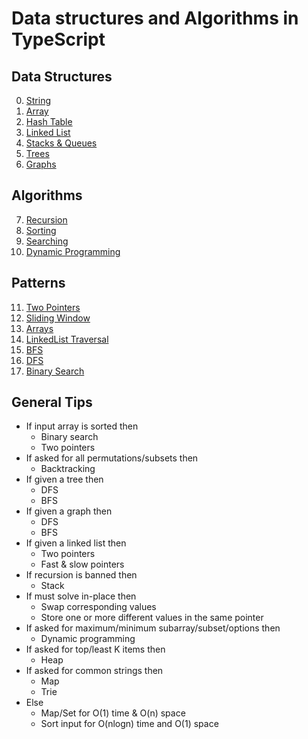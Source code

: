 # Data structures and Algorithms in TypeScript

## Data Structures

0. [String](src/5.String)
1. [Array](src/6.Array)
2. [Hash Table](src/7.HashTable)
3. [Linked List](src/8.LinkedLists)
4. [Stacks & Queues](src/9.Stacks&Queues)
5. [Trees](src/10.Trees)
6. [Graphs](src/11.Graphs)

## Algorithms

7. [Recursion](src/12.Recursion)
8. [Sorting](src/13.Sorting)
9. [Searching](src/14.Searching)
10. [Dynamic Programming](src/15.DynamicProgramming)

## Patterns

11. [Two Pointers](src/Pattern-TwoPointers)
12. [Sliding Window](src/Pattern-SlidingWIndow)
13. [Arrays](src/6.Array)
14. [LinkedList Traversal](src/8.LinkedLists)
15. [BFS](src/Pattern-BFS)
16. [DFS](src/Pattern-DFS)
17. [Binary Search](src/Pattern-BinarySearch)

## General Tips

- If input array is sorted then
  - Binary search
  - Two pointers
- If asked for all permutations/subsets then
  - Backtracking
- If given a tree then
  - DFS
  - BFS
- If given a graph then
  - DFS
  - BFS
- If given a linked list then
  - Two pointers
  - Fast & slow pointers
- If recursion is banned then
  - Stack
- If must solve in-place then
  - Swap corresponding values
  - Store one or more different values in the same pointer
- If asked for maximum/minimum subarray/subset/options then
  - Dynamic programming
- If asked for top/least K items then
  - Heap
- If asked for common strings then
  - Map
  - Trie
- Else
  - Map/Set for O(1) time & O(n) space
  - Sort input for O(nlogn) time and O(1) space
